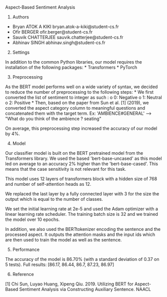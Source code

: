 Aspect-Based Sentiment Analysis

1.  Authors

-   Bryan ATOK A KIKI bryan.atok-a-kiki\@student-cs.fr
-   Ofir BERGER ofir.berger\@student-cs.fr
-   Sauvik CHATTERJEE sauvik.chatterjee\@student-cs.fr
-   Abhinav SINGH abhinav.singh\@student-cs.fr

2.  Settings

In addition to the common Python libraries, our model requires the
installation of the following packages: \* Transformers \* PyTorch

3.  Preprocessing

As the BERT model performs well on a wide variety of syntax, we decided
to reduce the number of preprocessing to the following steps: \* We
first converted the list of sentiment to integer as such : o 0: Negative
o 1: Neutral o 2: Positive \* Then, based on the paper from Sun et
al. \[1\] (2019), we converted the aspect category column to meaningful
questions and concatenated them with the target term. Ex:
'AMBIENCE\#GENERAL' --\> "What do you think of the ambience ? seating"

On average, this preprocessing step increased the accuracy of our model
by 4%.

4.  Model

Our classifier model is built on the BERT pretrained model from the
Transformers library. We used the based 'bert-base-uncased' as this
model led on average to an accuracy 2% higher than the
'bert-base-cased'. This means that the case sensitivity is not relevant
for this task.

This model uses 12 layers of transformers block with a hidden size of
768 and number of self-attention heads as 12.

We replaced the last layer by a fully connected layer with 3 for the
size the output which is equal to the number of classes.

We set the initial learning rate at 2e-5 and used the Adam optimizer
with a linear learning rate scheduler. The training batch size is 32 and
we trained the model over 10 epochs.

In addition, we also used the BERTtokenizer encoding the sentence and
the processed aspect. It outputs the attention masks and the input ids
which are then used to train the model as well as the sentence.

5.  Performance

The accuracy of the model is 86.70% (with a standard deviation of 0.37
on 5 tests). Full results: \[86.17, 86.44, 86.7, 87.23, 86.97\]

6.  Reference

\[1\] Chi Sun, Luyao Huang, Xipeng Qiu. 2019. Utilizing BERT for Aspect-Based Sentiment Analysis via
Constructing Auxiliary Sentence. NAACL
